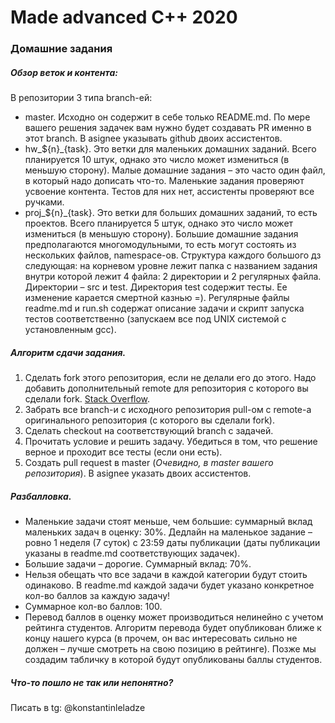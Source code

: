 # Made advanced C++ 2020
### Домашние задания

##### Обзор веток и контента:
В репозитории 3 типа branch-ей:
+ master. Исходно он содержит в себе только README.md. По мере вашего решения задачек вам нужно будет создавать PR именно в этот branch. В asignee указывать github двоих ассистентов.
+ hw_${n}_{task}. Это ветки для маленьких домашних заданий. Всего планируется 10 штук, однако это число может измениться (в меньшую сторону). Малые домашние задания – это часто один файл, в который надо дописать что-то. Маленькие задания проверяют усвоение контента. Тестов для них нет, ассистенты проверяют все ручками.
+ proj_${n}_{task}. Это ветки для больших домашних заданий, то есть проектов. Всего планируется 5 штук, однако это число может измениться (в меньшую сторону). Большие домашние задания предполагаются многомодульными, то есть могут состоять из нескольких файлов, namespace-ов. Структура каждого большого дз следующая: на корневом уровне лежит папка с названием задания внутри которой лежит 4 файла: 2 директории и 2 регулярных файла. Директории – src и test. Директория test содержит тесты. Ее изменение карается смертной казнью =). Регулярные файлы readme.md и run.sh содержат описание задачи и скрипт запуска тестов соответственно (запускаем все под UNIX системой с установленным gcc). 

##### Алгоритм сдачи задания.
1) Сделать fork этого репозитория, если не делали его до этого. Надо добавить дополнительный remote для репозитория с которого вы сделали fork. [Stack Overflow](https://stackoverflow.com/questions/3903817/pull-new-updates-from-original-github-repository-into-forked-github-repository).
2) Забрать все branch-и с исходного репозитория pull-ом с remote-а оригинального репозитория (с которого вы сделали fork).
3) Сделать checkout на соответствующий branch с задачей.
4) Прочитать условие и решить задачу. Убедиться в том, что решение верное и проходит все тесты (если они есть).
5) Создать pull request в master (*Очевидно, в master вашего репозитория*). В asignee указать двоих ассистентов.

##### Разбалловка.
+ Маленькие задачи стоят меньше, чем большие: суммарный вклад маленьких задач в оценку: 30%. Дедлайн на маленькое задание – ровно 1 неделя (7 суток) с 23:59 даты публикации (даты публикации указаны в readme.md соответствующих задачек).
+ Большие задачи – дорогие. Суммарный вклад: 70%.
+ Нельзя обещать что все задачи в каждой категории будут стоить одинаково. В readme.md каждой задачи будет указано конкретное кол-во баллов за каждую задачу!
+ Суммарное кол-во баллов: 100.
+ Перевод баллов в оценку может производиться нелинейно с учетом рейтинга студентов. Алгоритм перевода будет опубликован ближе к концу нашего курса (в прочем, он вас интересовать сильно не должен – лучше смотреть на свою позицию в рейтинге). Позже мы создадим табличку в которой будут опубликованы баллы студентов.

##### Что-то пошло не так или непонятно?
Писать в tg: @konstantinleladze
